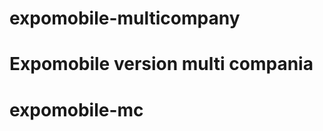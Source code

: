 expomobile-multicompany
=======================

Expomobile version multi compania 
=======
expomobile-mc
=============
